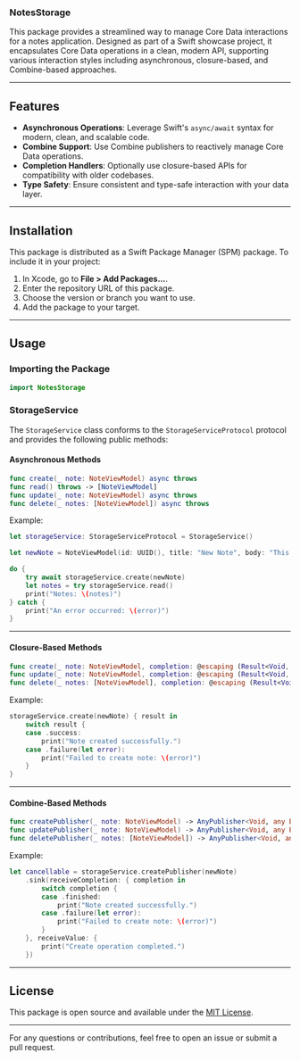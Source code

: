 ### NotesStorage

This package provides a streamlined way to manage Core Data interactions for a notes application. Designed as part of a Swift showcase project, it encapsulates Core Data operations in a clean, modern API, supporting various interaction styles including asynchronous, closure-based, and Combine-based approaches.

---

## Features

- **Asynchronous Operations**: Leverage Swift's `async/await` syntax for modern, clean, and scalable code.
- **Combine Support**: Use Combine publishers to reactively manage Core Data operations.
- **Completion Handlers**: Optionally use closure-based APIs for compatibility with older codebases.
- **Type Safety**: Ensure consistent and type-safe interaction with your data layer.

---

## Installation

This package is distributed as a Swift Package Manager (SPM) package. To include it in your project:

1. In Xcode, go to **File > Add Packages...**.
2. Enter the repository URL of this package.
3. Choose the version or branch you want to use.
4. Add the package to your target.

---

## Usage

### Importing the Package

```swift
import NotesStorage
```

### StorageService

The `StorageService` class conforms to the `StorageServiceProtocol` protocol and provides the following public methods:

#### Asynchronous Methods

```swift
func create(_ note: NoteViewModel) async throws
func read() throws -> [NoteViewModel]
func update(_ note: NoteViewModel) async throws
func delete(_ notes: [NoteViewModel]) async throws
```

Example:

```swift
let storageService: StorageServiceProtocol = StorageService()

let newNote = NoteViewModel(id: UUID(), title: "New Note", body: "This is a test note.", createdAt: Date(), updatedAt: Date())

do {
    try await storageService.create(newNote)
    let notes = try storageService.read()
    print("Notes: \(notes)")
} catch {
    print("An error occurred: \(error)")
}
```

---

#### Closure-Based Methods

```swift
func create(_ note: NoteViewModel, completion: @escaping (Result<Void, any Error>) -> Void)
func update(_ note: NoteViewModel, completion: @escaping (Result<Void, any Error>) -> Void)
func delete(_ notes: [NoteViewModel], completion: @escaping (Result<Void, any Error>) -> Void)
```

Example:

```swift
storageService.create(newNote) { result in
    switch result {
    case .success:
        print("Note created successfully.")
    case .failure(let error):
        print("Failed to create note: \(error)")
    }
}
```

---

#### Combine-Based Methods

```swift
func createPublisher(_ note: NoteViewModel) -> AnyPublisher<Void, any Error>
func updatePublisher(_ note: NoteViewModel) -> AnyPublisher<Void, any Error>
func deletePublisher(_ notes: [NoteViewModel]) -> AnyPublisher<Void, any Error>
```

Example:

```swift
let cancellable = storageService.createPublisher(newNote)
    .sink(receiveCompletion: { completion in
        switch completion {
        case .finished:
            print("Note created successfully.")
        case .failure(let error):
            print("Failed to create note: \(error)")
        }
    }, receiveValue: {
        print("Create operation completed.")
    })
```

---

## License

This package is open source and available under the [MIT License](LICENSE).

---

For any questions or contributions, feel free to open an issue or submit a pull request.



